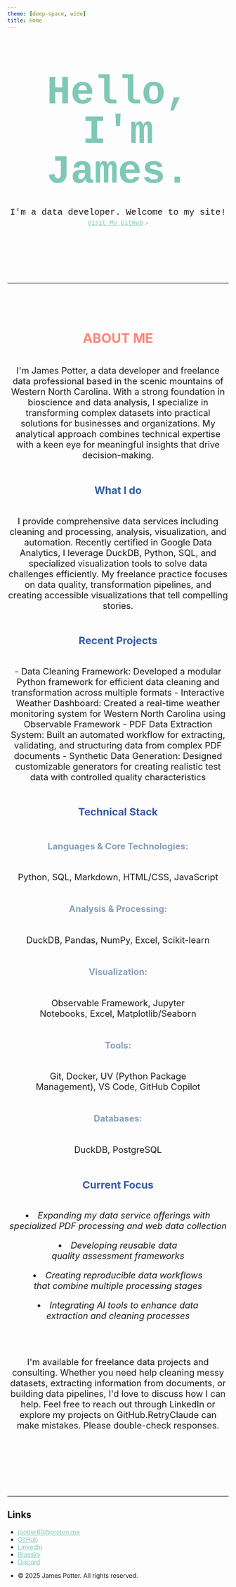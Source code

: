 ```yaml
---
theme: [deep-space, wide]
title: Home
---
```


<div class="hero">
  <h1>Hello,<br> I'm James.</h1>
  <h2>I'm a data developer. Welcome to my site!</h2>
  <a href="https://github.com/jpotter80">Visit My GitHub<span style="display: inline-block; margin-left: 0.25rem;">↗︎</span></a>
</div>

---

<div class=content>
<div>
    <h2 class="major" style="color: #fb8779;">ABOUT ME</h2>
</div>

<div>
    <p>I'm James Potter, a data developer and freelance data professional based in the scenic mountains of Western North Carolina. With a strong foundation in bioscience and data analysis, I specialize in transforming complex datasets into practical solutions for businesses and organizations. My analytical approach combines technical expertise with a keen eye for meaningful insights that drive decision-making.</p>
</div>

<div>
    <h3 class="minor">What I do</h3>
</div>

<div>
    <p>I provide comprehensive data services including cleaning and processing, analysis, visualization, and automation. Recently certified in Google Data Analytics, I leverage DuckDB, Python, SQL, and specialized visualization tools to solve data challenges efficiently. My freelance practice focuses on data quality, transformation pipelines, and creating accessible visualizations that tell compelling stories.</p>
</div>

<div>
    <h3 class="minor">Recent Projects</h3>
</div>

<div>
    <p>
    - Data Cleaning Framework: Developed a modular Python framework for efficient data cleaning and transformation across multiple formats
    - Interactive Weather Dashboard: Created a real-time weather monitoring system for Western North Carolina using Observable Framework
    - PDF Data Extraction System: Built an automated workflow for extracting, validating, and structuring data from complex PDF documents
    - Synthetic Data Generation: Designed customizable generators for creating realistic test data with controlled quality characteristics</p>
</div>

<div>
    <h3 class="minor">Technical Stack</h3>
</div>

<div>
    <h4 class="minor">Languages & Core Technologies:</h4>
</div>

<div>
    <p>Python, SQL, Markdown, HTML/CSS, JavaScript</p>
</div>

<div>
    <h4 class="minor">Analysis & Processing:</h4>
</div>

<div>
    <p>DuckDB, Pandas, NumPy, Excel, Scikit-learn</p>
</div>

<div>
    <h4 class="minor">Visualization:</h4>
</div>

<div>
    <p>Observable Framework, Jupyter Notebooks, Excel, Matplotlib/Seaborn</p>
</div>

<div>
    <h4 class="minor">Tools:</h4>
</div>

<div>
    <p>Git, Docker, UV (Python Package Management), VS Code, GitHub Copilot</p>
</div>

<div>
    <h4 class="minor">Databases:</h4>
</div>

<div>
    <p>DuckDB, PostgreSQL</p>
</div>

<div>
    <h3 class="minor">Current Focus</h3>
</div>

<div>
    <p>
      <li><i>Expanding my data service offerings with specialized PDF processing and web data collection</i></li>
    </p>
    <p>
      <li><i>Developing reusable data quality assessment frameworks</i></li>
    </p>
    <p>
      <li><i>Creating reproducible data workflows that combine multiple processing stages</i></li>
    </p>
    <p>
      <li><i>Integrating AI tools to enhance data extraction and cleaning processes</i></li>
    </p>  
</div>

---

<div>
    <p>I'm available for freelance data projects and consulting. Whether you need help cleaning messy datasets, extracting information from documents, or building data pipelines, I'd love to discuss how I can help. Feel free to reach out through LinkedIn or explore my projects on GitHub.RetryClaude can make mistakes. Please double-check responses.</p>
</div>

<div>
</div>
</div>

---

## Links

<!-- Footer -->
<div class="footer">
    <ul class="contact">
        <li class="icon solid fa-envelope"><a href="mailto:jpotter80@proton.me">jpotter80@proton.me</a></li>
        <li class="icon brands fa-github"><a href="https://github.com/jpotter80">GitHub</a></li>
        <li class="icon brands fa-linkedin"><a href="https://www.linkedin.com/in/jpotter80/">LinkedIn</a></li>
        <li class="icon brands fa-bluesky"><a href="https://bsky.app/profile/jpotter.xyz">Bluesky</a></li>
        <li class="icon brands fa-discord"><a href="https://discord.com/channels/@jpotter.xyz">Discord</a></li>
    </ul>
    <ul class="copyright">
        <li>&copy; 2025 James Potter. All rights reserved.</li>
    </ul>

<style>

.hero {
  display: flex;
  flex-direction: column;
  align-items: center;
  font-family: Consolas, Menlo, Monaco, 'Courier New', monospace;
  margin: 4rem 0 8rem;
  text-wrap: balance;
  text-align: center;
}

.hero h1 {
  margin: 1rem 0;
  padding: 1rem 0;
  max-width: none;
  font-size: 14vw;
  font-weight: 900;
  line-height: 1;
  color: #7fc8b6;
}

.hero h2 {
  margin: 0;
  max-width: 34em;
  font-size: 20px;
  font-style: initial;
  font-weight: 500;
  line-height: 1.5;
  color: var(--theme-foreground-muted);
}

.content  {
  text-align: center;
  display: flex;
  flex-direction: column;
  align-items: center;
  margin: 4rem 0 8rem;
  font-size: 20px;
  text-wrap: balance;
  color: var(--theme-foreground-muted);
}

h3.minor {
  color: #375ba6;
}

h4.minor {
  color: #88a0b9;
}

a[href] {
  color: #7fc8b6;
}


@media (min-width: 640px) {
  .hero h1 {
    font-size: 90px;
  }
}

</style>
